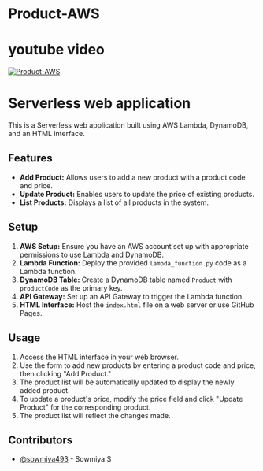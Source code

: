 # Product-AWS

# youtube video

[![Product-AWS](https://img.youtube.com/vi/gWnqHwClqBk/0.jpg)](https://www.youtube.com/watch?v=gWnqHwClqBk)


# Serverless web application

This is a  Serverless web application built using AWS Lambda, DynamoDB, and an HTML interface.

## Features

- **Add Product:** Allows users to add a new product with a product code and price.
- **Update Product:** Enables users to update the price of existing products.
- **List Products:** Displays a list of all products in the system.

## Setup

1. **AWS Setup:** Ensure you have an AWS account set up with appropriate permissions to use Lambda and DynamoDB.
2. **Lambda Function:** Deploy the provided `lambda_function.py` code as a Lambda function.
3. **DynamoDB Table:** Create a DynamoDB table named `Product` with `productCode` as the primary key.
4. **API Gateway:** Set up an API Gateway to trigger the Lambda function.
5. **HTML Interface:** Host the `index.html` file on a web server or use GitHub Pages.

## Usage

1. Access the HTML interface in your web browser.
2. Use the form to add new products by entering a product code and price, then clicking "Add Product."
3. The product list will be automatically updated to display the newly added product.
4. To update a product's price, modify the price field and click "Update Product" for the corresponding product.
5. The product list will reflect the changes made.

## Contributors

- [@sowmiya493](https://github.com/sowmiya493) - Sowmiya S

